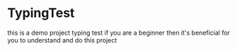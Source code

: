 # TypingTest
this is a demo project typing test if you are a beginner then it's beneficial for you to understand and do this project
